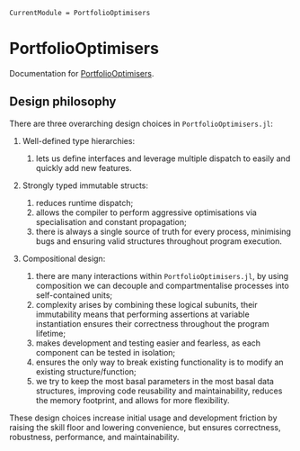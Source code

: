 ```@meta
CurrentModule = PortfolioOptimisers
```

# PortfolioOptimisers

Documentation for [PortfolioOptimisers](https://github.com/dcelisgarza/PortfolioOptimisers.jl).

## Design philosophy

There are three overarching design choices in `PortfolioOptimisers.jl`:

 1. Well-defined type hierarchies:

     1. lets us define interfaces and leverage multiple dispatch to easily and quickly add new features.

 2. Strongly typed immutable structs:

     1. reduces runtime dispatch;
     2. allows the compiler to perform aggressive optimisations via specialisation and constant propagation;
     3. there is always a single source of truth for every process, minimising bugs and ensuring valid structures throughout program execution.
 3. Compositional design:

     1. there are many interactions within `PortfolioOptimisers.jl`, by using composition we can decouple and compartmentalise processes into self-contained units;
     2. complexity arises by combining these logical subunits, their immutability means that performing assertions at variable instantiation ensures their correctness throughout the program lifetime;
     3. makes development and testing easier and fearless, as each component can be tested in isolation;
     4. ensures the only way to break existing functionality is to modify an existing structure/function;
     5. we try to keep the most basal parameters in the most basal data structures, improving code reusability and maintainability, reduces the memory footprint, and allows for more flexibility.

These design choices increase initial usage and development friction by raising the skill floor and lowering convenience, but ensures correctness, robustness, performance, and maintainability.

